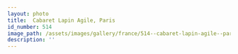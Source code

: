 ```yaml
---
layout: photo
title:  Cabaret Lapin Agile, Paris
id_number: 514
image_path: /assets/images/gallery/france/514--cabaret-lapin-agile--paris.jpg
description: ''
---
```

